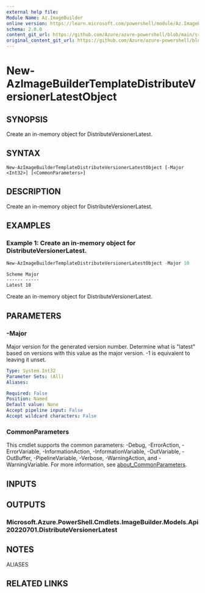 ```yaml
---
external help file: 
Module Name: Az.ImageBuilder
online version: https://learn.microsoft.com/powershell/module/Az.ImageBuilder/new-azimagebuildertemplatedistributeversionerlatestobject
schema: 2.0.0
content_git_url: https://github.com/Azure/azure-powershell/blob/main/src/ImageBuilder/help/New-AzImageBuilderTemplateDistributeVersionerLatestObject.md
original_content_git_url: https://github.com/Azure/azure-powershell/blob/main/src/ImageBuilder/help/New-AzImageBuilderTemplateDistributeVersionerLatestObject.md
---
```


# New-AzImageBuilderTemplateDistributeVersionerLatestObject

## SYNOPSIS
Create an in-memory object for DistributeVersionerLatest.

## SYNTAX

```
New-AzImageBuilderTemplateDistributeVersionerLatestObject [-Major <Int32>] [<CommonParameters>]
```

## DESCRIPTION
Create an in-memory object for DistributeVersionerLatest.

## EXAMPLES

### Example 1: Create an in-memory object for DistributeVersionerLatest.
```powershell
New-AzImageBuilderTemplateDistributeVersionerLatestObject -Major 10
```

```output
Scheme Major
------ -----
Latest 10
```

Create an in-memory object for DistributeVersionerLatest.

## PARAMETERS

### -Major
Major version for the generated version number.
Determine what is "latest" based on versions with this value as the major version.
-1 is equivalent to leaving it unset.

```yaml
Type: System.Int32
Parameter Sets: (All)
Aliases:

Required: False
Position: Named
Default value: None
Accept pipeline input: False
Accept wildcard characters: False
```

### CommonParameters
This cmdlet supports the common parameters: -Debug, -ErrorAction, -ErrorVariable, -InformationAction, -InformationVariable, -OutVariable, -OutBuffer, -PipelineVariable, -Verbose, -WarningAction, and -WarningVariable. For more information, see [about_CommonParameters](http://go.microsoft.com/fwlink/?LinkID=113216).

## INPUTS

## OUTPUTS

### Microsoft.Azure.PowerShell.Cmdlets.ImageBuilder.Models.Api20220701.DistributeVersionerLatest

## NOTES

ALIASES

## RELATED LINKS

